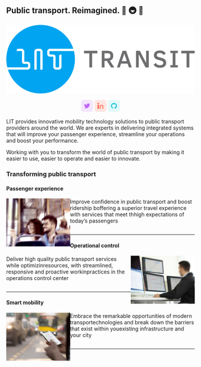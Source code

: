 ## Public transport. Reimagined. 🚌 🚇 🚄

![The LIT Transit logo comprised of a blue circle containing the word "LIT" followed by gray text spelling "Transit".](./assets/logo.svg)

<p align="center">
    <a href="https://twitter.com/lit_transit" alt="Twitter" target="_blank"><img src="./assets/links/twitter.png"></a>
    <a href="https://www.linkedin.com/company/lit-transit/" alt="Linkedin" target="_blank"><img src="./assets/links/linkedin.png"></a>
    <a href="https://github.com/LIT-Transit" alt="GitHub" target="_blank"><img src="./assets/links/github.png"></a>
</p>

LIT provides innovative mobility technology solutions to public transport providers around the world. We are experts in delivering integrated systems that will improve your passenger experience, streamline your operations and boost your performance.

Working with you to transform the world of public transport by making it easier to use, easier to operate and easier to innovate.

### Transforming public transport

#### Passenger experience

<img align="left" height="128" src="./assets/cards/Benefits-Passenger-Experience.jpg" />

Improve confidence in public transport and boost ridership boffering a superior travel experience with services that meet thhigh expectations of today’s passengers
```
```
---

#### Operational control

<img align="right" height="128" src="./assets/cards/Benefits-Operational-Control.jpg" />

Deliver high quality public transport services while optimizinresources, with streamlined, responsive and proactive workinpractices in the operations control center
```
```
---

#### Smart mobility

<img align="left" height="128" src="./assets/cards/Benefits-Smart-Mobility.jpg" />

Embrace the remarkable opportunities of modern transportechnologies and break down the barriers that exist within youexisting infrastructure and your city
```
```
---

